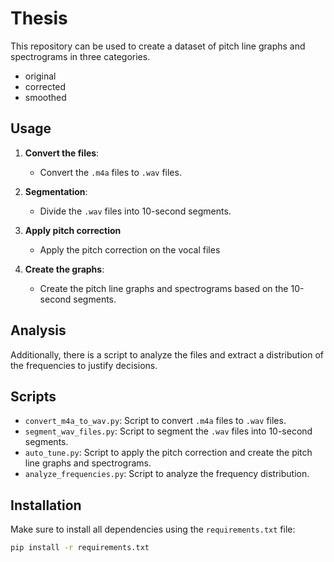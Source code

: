 # Thesis

This repository can be used to create a dataset of pitch line graphs and spectrograms in three categories.

- original
- corrected
- smoothed

## Usage

1. **Convert the files**:
   - Convert the `.m4a` files to `.wav` files.

2. **Segmentation**:
   - Divide the `.wav` files into 10-second segments.

3. **Apply pitch correction**
   - Apply the pitch correction on the vocal files

3. **Create the graphs**:
   - Create the pitch line graphs and spectrograms based on the 10-second segments.

## Analysis

Additionally, there is a script to analyze the files and extract a distribution of the frequencies to justify decisions.

## Scripts

- `convert_m4a_to_wav.py`: Script to convert `.m4a` files to `.wav` files.
- `segment_wav_files.py`: Script to segment the `.wav` files into 10-second segments.
- `auto_tune.py`: Script to apply the pitch correction and create the pitch line graphs and spectrograms.
- `analyze_frequencies.py`: Script to analyze the frequency distribution.

## Installation

Make sure to install all dependencies using the `requirements.txt` file:

```sh
pip install -r requirements.txt